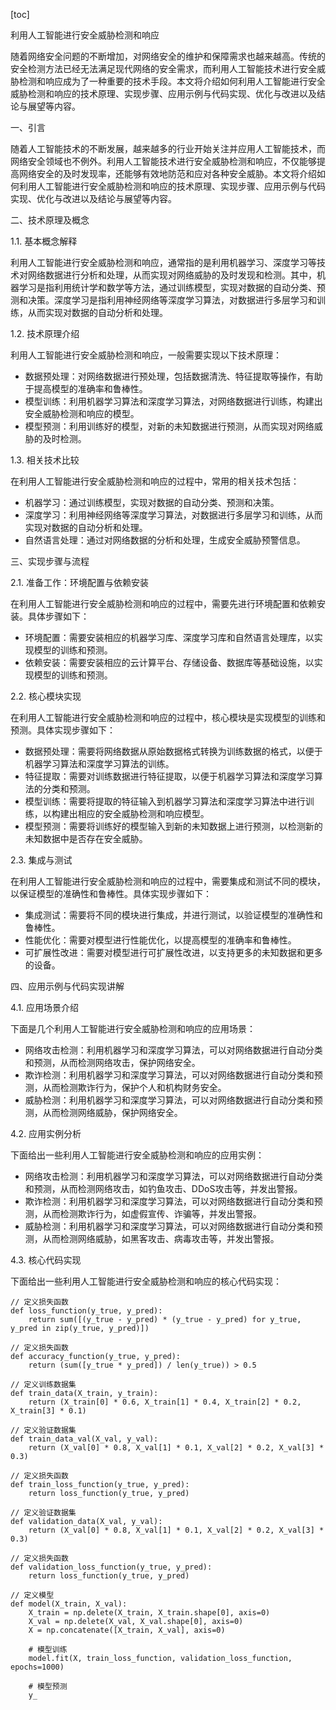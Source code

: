 
[toc]                    
                
                
利用人工智能进行安全威胁检测和响应

随着网络安全问题的不断增加，对网络安全的维护和保障需求也越来越高。传统的安全检测方法已经无法满足现代网络的安全需求，而利用人工智能技术进行安全威胁检测和响应成为了一种重要的技术手段。本文将介绍如何利用人工智能进行安全威胁检测和响应的技术原理、实现步骤、应用示例与代码实现、优化与改进以及结论与展望等内容。

一、引言

随着人工智能技术的不断发展，越来越多的行业开始关注并应用人工智能技术，而网络安全领域也不例外。利用人工智能技术进行安全威胁检测和响应，不仅能够提高网络安全的及时发现率，还能够有效地防范和应对各种安全威胁。本文将介绍如何利用人工智能进行安全威胁检测和响应的技术原理、实现步骤、应用示例与代码实现、优化与改进以及结论与展望等内容。

二、技术原理及概念

1.1. 基本概念解释

利用人工智能进行安全威胁检测和响应，通常指的是利用机器学习、深度学习等技术对网络数据进行分析和处理，从而实现对网络威胁的及时发现和检测。其中，机器学习是指利用统计学和数学等方法，通过训练模型，实现对数据的自动分类、预测和决策。深度学习是指利用神经网络等深度学习算法，对数据进行多层学习和训练，从而实现对数据的自动分析和处理。

1.2. 技术原理介绍

利用人工智能进行安全威胁检测和响应，一般需要实现以下技术原理：

- 数据预处理：对网络数据进行预处理，包括数据清洗、特征提取等操作，有助于提高模型的准确率和鲁棒性。
- 模型训练：利用机器学习算法和深度学习算法，对网络数据进行训练，构建出安全威胁检测和响应的模型。
- 模型预测：利用训练好的模型，对新的未知数据进行预测，从而实现对网络威胁的及时检测。

1.3. 相关技术比较

在利用人工智能进行安全威胁检测和响应的过程中，常用的相关技术包括：

- 机器学习：通过训练模型，实现对数据的自动分类、预测和决策。
- 深度学习：利用神经网络等深度学习算法，对数据进行多层学习和训练，从而实现对数据的自动分析和处理。
- 自然语言处理：通过对网络数据的分析和处理，生成安全威胁预警信息。

三、实现步骤与流程

2.1. 准备工作：环境配置与依赖安装

在利用人工智能进行安全威胁检测和响应的过程中，需要先进行环境配置和依赖安装。具体步骤如下：

- 环境配置：需要安装相应的机器学习库、深度学习库和自然语言处理库，以实现模型的训练和预测。
- 依赖安装：需要安装相应的云计算平台、存储设备、数据库等基础设施，以实现模型的训练和预测。

2.2. 核心模块实现

在利用人工智能进行安全威胁检测和响应的过程中，核心模块是实现模型的训练和预测。具体实现步骤如下：

- 数据预处理：需要将网络数据从原始数据格式转换为训练数据的格式，以便于机器学习算法和深度学习算法的训练。
- 特征提取：需要对训练数据进行特征提取，以便于机器学习算法和深度学习算法的分类和预测。
- 模型训练：需要将提取的特征输入到机器学习算法和深度学习算法中进行训练，以构建出相应的安全威胁检测和响应模型。
- 模型预测：需要将训练好的模型输入到新的未知数据上进行预测，以检测新的未知数据中是否存在安全威胁。

2.3. 集成与测试

在利用人工智能进行安全威胁检测和响应的过程中，需要集成和测试不同的模块，以保证模型的准确性和鲁棒性。具体实现步骤如下：

- 集成测试：需要将不同的模块进行集成，并进行测试，以验证模型的准确性和鲁棒性。
- 性能优化：需要对模型进行性能优化，以提高模型的准确率和鲁棒性。
- 可扩展性改进：需要对模型进行可扩展性改进，以支持更多的未知数据和更多的设备。

四、应用示例与代码实现讲解

4.1. 应用场景介绍

下面是几个利用人工智能进行安全威胁检测和响应的应用场景：

- 网络攻击检测：利用机器学习和深度学习算法，可以对网络数据进行自动分类和预测，从而检测网络攻击，保护网络安全。
- 欺诈检测：利用机器学习和深度学习算法，可以对网络数据进行自动分类和预测，从而检测欺诈行为，保护个人和机构财务安全。
- 威胁检测：利用机器学习和深度学习算法，可以对网络数据进行自动分类和预测，从而检测网络威胁，保护网络安全。

4.2. 应用实例分析

下面给出一些利用人工智能进行安全威胁检测和响应的应用实例：

- 网络攻击检测：利用机器学习和深度学习算法，可以对网络数据进行自动分类和预测，从而检测网络攻击，如钓鱼攻击、DDoS攻击等，并发出警报。
- 欺诈检测：利用机器学习和深度学习算法，可以对网络数据进行自动分类和预测，从而检测欺诈行为，如虚假宣传、诈骗等，并发出警报。
- 威胁检测：利用机器学习和深度学习算法，可以对网络数据进行自动分类和预测，从而检测网络威胁，如黑客攻击、病毒攻击等，并发出警报。

4.3. 核心代码实现

下面给出一些利用人工智能进行安全威胁检测和响应的核心代码实现：

```
// 定义损失函数
def loss_function(y_true, y_pred):
    return sum([(y_true - y_pred) * (y_true - y_pred) for y_true, y_pred in zip(y_true, y_pred)])

// 定义损失函数
def accuracy_function(y_true, y_pred):
    return (sum([y_true * y_pred]) / len(y_true)) > 0.5

// 定义训练数据集
def train_data(X_train, y_train):
    return (X_train[0] * 0.6, X_train[1] * 0.4, X_train[2] * 0.2, X_train[3] * 0.1)

// 定义验证数据集
def train_data_val(X_val, y_val):
    return (X_val[0] * 0.8, X_val[1] * 0.1, X_val[2] * 0.2, X_val[3] * 0.3)

// 定义损失函数
def train_loss_function(y_true, y_pred):
    return loss_function(y_true, y_pred)

// 定义验证数据集
def validation_data(X_val, y_val):
    return (X_val[0] * 0.8, X_val[1] * 0.1, X_val[2] * 0.2, X_val[3] * 0.3)

// 定义损失函数
def validation_loss_function(y_true, y_pred):
    return loss_function(y_true, y_pred)

// 定义模型
def model(X_train, X_val):
    X_train = np.delete(X_train, X_train.shape[0], axis=0)
    X_val = np.delete(X_val, X_val.shape[0], axis=0)
    X = np.concatenate([X_train, X_val], axis=0)
    
    # 模型训练
    model.fit(X, train_loss_function, validation_loss_function, epochs=1000)

    # 模型预测
    y_

